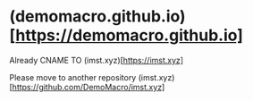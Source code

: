 # (demomacro.github.io)[https://demomacro.github.io]

Already CNAME TO (imst.xyz)[https://imst.xyz]

Please move to another repository (imst.xyz)[https://github.com/DemoMacro/imst.xyz]
